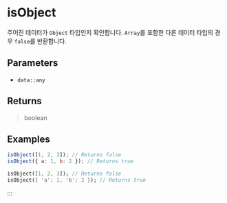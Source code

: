# isObject <Lang dart js />

주어진 데이터가 `Object` 타입인지 확인합니다. `Array`를 포함한 다른 데이터 타입의 경우 `false`를 반환합니다.

## Parameters

- `data::any`

## Returns

> boolean

## Examples

```javascript [JavaScript]
isObject([1, 2, 3]); // Returns false
isObject({ a: 1, b: 2 }); // Returns true
```

```dart [Dart]
isObject([1, 2, 3]); // Returns false
isObject({ 'a': 1, 'b': 2 }); // Returns true
```

:::
